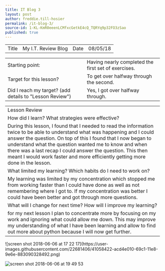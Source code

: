 ```yaml
---
title: IT Blog 3
layout: post
author: freddie.till-hosier
permalink: /it-blog-3/
source-id: 1-KL-KmR0eeenLCMfxcGetkE4cQ_TQRYq9p32FO3zSao
published: true
---
```

<table>
  <tr>
    <td>Title</td>
    <td>My I.T. Review Blog</td>
    <td>Date</td>
    <td>08/05/18</td>
  </tr>
</table>


<table>
  <tr>
    <td>Starting point:</td>
    <td>Having nearly completed the first set of exercises.</td>
  </tr>
  <tr>
    <td>Target for this lesson?</td>
    <td>To get over halfway through the second.</td>
  </tr>
  <tr>
    <td>Did I reach my target?
(add details to "Lesson Review")</td>
    <td>Yes, I got over halfway through.</td>
  </tr>
</table>


<table>
  <tr>
    <td>Lesson Review</td>
  </tr>
  <tr>
    <td>How did I learn? What strategies were effective?</td>
  </tr>
  <tr>
    <td>During this lesson, I found that I needed to read the information twice to be able to understand what was happening and I could answer the question. On top of this I found that I now began to understand what the question wanted me to know and when there was a last recap I could answer the question. This then meant I would work faster and more efficiently getting more done in the lesson.</td>
  </tr>
  <tr>
    <td>What limited my learning? Which habits do I need to work on?</td>
  </tr>
  <tr>
    <td>My learning was limited by my concentration which stopped me from working faster than I could have done as well as not remembering where I got to. If my concentration was better I could have been better and got through more questions.</td>
  </tr>
  <tr>
    <td>What will I change for next time? How will I improve my learning?</td>
  </tr>
  <tr>
    <td>for my next lesson I plan to concentrate more by focusing on my work and ignoring what could allow me down. This may improve my understanding of what I have been learning and allow to find out more about python because I will now get further.</td>
  </tr>
</table>
![screen shot 2018-06-06 at 17 22 17](https://user-images.githubusercontent.com/22681406/41058422-acd4e010-69c1-11e8-9e6e-883090328492.png)

![screen shot 2018-06-06 at 19 49 53](https://user-images.githubusercontent.com/22681406/41058863-d1d0c086-69c2-11e8-871a-4ca8a3c4f6f0.png)
